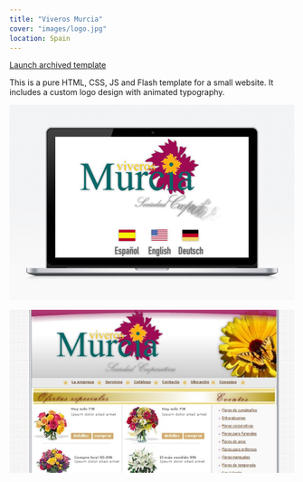 ```yaml
---
title: "Viveros Murcia"
cover: "images/logo.jpg"
location: Spain
---
```


<p class="work-links">
<a class="btn icon icon-external" href="http://work.joanmira.com/webs/viverosmurcia/" target="_blank">Launch archived template</a>
</p>

This is a pure HTML, CSS, JS and Flash template for a small website. It includes a custom logo design with animated typography.

![](./images/1.jpg)

![](./images/2.jpg)

